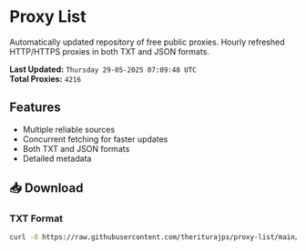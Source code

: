 # Proxy List

Automatically updated repository of free public proxies. Hourly refreshed HTTP/HTTPS proxies in both TXT and JSON formats.

**Last Updated:** `Thursday 29-05-2025 07:09:48 UTC`  
**Total Proxies:** `4216`

## Features
- Multiple reliable sources
- Concurrent fetching for faster updates
- Both TXT and JSON formats
- Detailed metadata

## 📥 Download

### TXT Format
```bash
curl -O https://raw.githubusercontent.com/theriturajps/proxy-list/main/proxies.txt